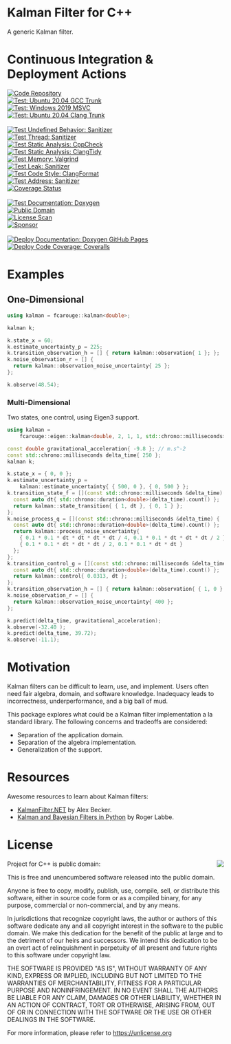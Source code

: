 # Kalman Filter for C++

A generic Kalman filter.

# Continuous Integration & Deployment Actions

[![Code Repository](https://img.shields.io/badge/Repository-GitHub%20%F0%9F%94%97-brightgreen)](https://github.com/FrancoisCarouge/Kalman)
<br>
[![Test: Ubuntu 20.04 GCC Trunk](https://github.com/FrancoisCarouge/Kalman/actions/workflows/verify_test_ubuntu-20-04_gcc-trunk.yml/badge.svg)](https://github.com/FrancoisCarouge/Kalman/actions/workflows/verify_test_ubuntu-20-04_gcc-trunk.yml)
<br>
[![Test: Windows 2019 MSVC](https://github.com/FrancoisCarouge/Kalman/actions/workflows/verify_test_windows-2019_msvc.yml/badge.svg)](https://github.com/FrancoisCarouge/Kalman/actions/workflows/verify_test_windows-2019_msvc.yml)
<br>
[![Test: Ubuntu 20.04 Clang Trunk](https://github.com/FrancoisCarouge/Kalman/actions/workflows/verify_test_ubuntu-20-04_clang-trunk.yml/badge.svg)](https://github.com/FrancoisCarouge/Kalman/actions/workflows/verify_test_ubuntu-20-04_clang-trunk.yml)
<br>
<br>
[![Test Undefined Behavior: Sanitizer](https://github.com/FrancoisCarouge/Kalman/actions/workflows/verify_test_sanitizer_undefined_behavior.yml/badge.svg)](https://github.com/FrancoisCarouge/Kalman/actions/workflows/verify_test_sanitizer_undefined_behavior.yml)
<br>
[![Test Thread: Sanitizer](https://github.com/FrancoisCarouge/Kalman/actions/workflows/verify_test_sanitizer_thread.yml/badge.svg)](https://github.com/FrancoisCarouge/Kalman/actions/workflows/verify_test_sanitizer_thread.yml)
<br>
[![Test Static Analysis: CppCheck](https://github.com/FrancoisCarouge/Kalman/actions/workflows/verify_code_static_analysis_cppcheck.yml/badge.svg)](https://github.com/FrancoisCarouge/Kalman/actions/workflows/verify_code_static_analysis_cppcheck.yml)
<br>
[![Test Static Analysis: ClangTidy](https://github.com/FrancoisCarouge/Kalman/actions/workflows/verify_code_static_analysis_tidy.yml/badge.svg)](https://github.com/FrancoisCarouge/Kalman/actions/workflows/verify_code_static_analysis_tidy.yml)
<br>
[![Test Memory: Valgrind](https://github.com/FrancoisCarouge/Kalman/actions/workflows/verify_test_memory_valgrind.yml/badge.svg)](https://github.com/FrancoisCarouge/Kalman/actions/workflows/verify_test_memory_valgrind.yml)
<br>
[![Test Leak: Sanitizer](https://github.com/FrancoisCarouge/Kalman/actions/workflows/verify_test_sanitizer_leak.yml/badge.svg)](https://github.com/FrancoisCarouge/Kalman/actions/workflows/verify_test_sanitizer_leak.yml)
<br>
[![Test Code Style: ClangFormat](https://github.com/FrancoisCarouge/Kalman/actions/workflows/verify_code_style_format.yml/badge.svg)](https://github.com/FrancoisCarouge/Kalman/actions/workflows/verify_code_style_format.yml)
<br>
[![Test Address: Sanitizer](https://github.com/FrancoisCarouge/Kalman/actions/workflows/verify_test_sanitizer_address.yml/badge.svg)](https://github.com/FrancoisCarouge/Kalman/actions/workflows/verify_test_sanitizer_address.yml)
<br>
[![Coverage Status](https://coveralls.io/repos/github/FrancoisCarouge/Kalman/badge.svg?branch=develop)](https://coveralls.io/github/FrancoisCarouge/Kalman?branch=develop)
<br>
<br>
[![Test Documentation: Doxygen](https://github.com/FrancoisCarouge/Kalman/actions/workflows/verify_documentation_doxygen.yml/badge.svg)](https://github.com/FrancoisCarouge/Kalman/actions/workflows/verify_documentation_doxygen.yml)
<br>
[![Public Domain](https://img.shields.io/badge/License-Public%20Domain%20%F0%9F%94%97-brightgreen)](https://raw.githubusercontent.com/francoiscarouge/Kalman/develop/LICENSE.txt)
<br>
[![License Scan](https://app.fossa.com/api/projects/git%2Bgithub.com%2FFrancoisCarouge%2FKalman.svg?type=shield)](https://app.fossa.com/projects/git%2Bgithub.com%2FFrancoisCarouge%2FKalman?ref=badge_shield)
<br>
[![Sponsor](https://img.shields.io/badge/Sponsor-%EF%BC%84%EF%BC%84%EF%BC%84%20%F0%9F%94%97-brightgreen)](http://paypal.me/francoiscarouge)
<br>
<br>
[![Deploy Documentation: Doxygen GitHub Pages](https://github.com/FrancoisCarouge/Kalman/actions/workflows/deploy_documentation_doxygen.yml/badge.svg)](https://github.com/FrancoisCarouge/Kalman/actions/workflows/deploy_documentation_doxygen.yml)
<br>
[![Deploy Code Coverage: Coveralls](https://github.com/FrancoisCarouge/Kalman/actions/workflows/deploy_test_coverage_coveralls.yml/badge.svg)](https://github.com/FrancoisCarouge/Kalman/actions/workflows/deploy_test_coverage_coveralls.yml)

# Examples

## One-Dimensional

```cpp
using kalman = fcarouge::kalman<double>;

kalman k;

k.state_x = 60;
k.estimate_uncertainty_p = 225;
k.transition_observation_h = [] { return kalman::observation{ 1 }; };
k.noise_observation_r = [] {
  return kalman::observation_noise_uncertainty{ 25 };
};

k.observe(48.54);
```

### Multi-Dimensional

Two states, one control, using Eigen3 support.

```cpp
using kalman =
    fcarouge::eigen::kalman<double, 2, 1, 1, std::chrono::milliseconds>;

const double gravitational_acceleration{ -9.8 }; // m.s^-2
const std::chrono::milliseconds delta_time{ 250 };
kalman k;

k.state_x = { 0, 0 };
k.estimate_uncertainty_p =
    kalman::estimate_uncertainty{ { 500, 0 }, { 0, 500 } };
k.transition_state_f = [](const std::chrono::milliseconds &delta_time) {
  const auto dt{ std::chrono::duration<double>(delta_time).count() };
  return kalman::state_transition{ { 1, dt }, { 0, 1 } };
};
k.noise_process_q = [](const std::chrono::milliseconds &delta_time) {
  const auto dt{ std::chrono::duration<double>(delta_time).count() };
  return kalman::process_noise_uncertainty{
    { 0.1 * 0.1 * dt * dt * dt * dt / 4, 0.1 * 0.1 * dt * dt * dt / 2 },
    { 0.1 * 0.1 * dt * dt * dt / 2, 0.1 * 0.1 * dt * dt }
  };
};
k.transition_control_g = [](const std::chrono::milliseconds &delta_time) {
  const auto dt{ std::chrono::duration<double>(delta_time).count() };
  return kalman::control{ 0.0313, dt };
};
k.transition_observation_h = [] { return kalman::observation{ { 1, 0 } }; };
k.noise_observation_r = [] {
  return kalman::observation_noise_uncertainty{ 400 };
};

k.predict(delta_time, gravitational_acceleration);
k.observe(-32.40 );
k.predict(delta_time, 39.72);
k.observe(-11.1);
```

# Motivation

Kalman filters can be difficult to learn, use, and implement. Users often need fair algebra, domain, and software knowledge. Inadequacy leads to incorrectness, underperformance, and a big ball of mud.

This package explores what could be a Kalman filter implementation a la standard library. The following concerns and tradeoffs are considered:
- Separation of the application domain.
- Separation of the algebra implementation.
- Generalization of the support.

# Resources

Awesome resources to learn about Kalman filters:

- [KalmanFilter.NET](https://www.kalmanfilter.net) by Alex Becker.
- [Kalman and Bayesian Filters in Python](https://github.com/rlabbe/Kalman-and-Bayesian-Filters-in-Python) by Roger Labbe.

# License

<img align="right" src="http://opensource.org/trademarks/opensource/OSI-Approved-License-100x137.png">

Project for C++ is public domain:

This is free and unencumbered software released into the public domain.

Anyone is free to copy, modify, publish, use, compile, sell, or
distribute this software, either in source code form or as a compiled
binary, for any purpose, commercial or non-commercial, and by any
means.

In jurisdictions that recognize copyright laws, the author or authors
of this software dedicate any and all copyright interest in the
software to the public domain. We make this dedication for the benefit
of the public at large and to the detriment of our heirs and
successors. We intend this dedication to be an overt act of
relinquishment in perpetuity of all present and future rights to this
software under copyright law.

THE SOFTWARE IS PROVIDED "AS IS", WITHOUT WARRANTY OF ANY KIND,
EXPRESS OR IMPLIED, INCLUDING BUT NOT LIMITED TO THE WARRANTIES OF
MERCHANTABILITY, FITNESS FOR A PARTICULAR PURPOSE AND NONINFRINGEMENT.
IN NO EVENT SHALL THE AUTHORS BE LIABLE FOR ANY CLAIM, DAMAGES OR
OTHER LIABILITY, WHETHER IN AN ACTION OF CONTRACT, TORT OR OTHERWISE,
ARISING FROM, OUT OF OR IN CONNECTION WITH THE SOFTWARE OR THE USE OR
OTHER DEALINGS IN THE SOFTWARE.

For more information, please refer to <https://unlicense.org>